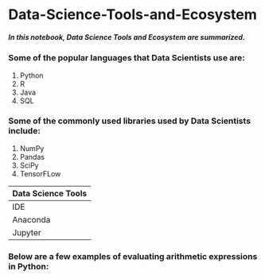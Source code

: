 # Data-Science-Tools-and-Ecosystem
##### *In this notebook, Data Science Tools and Ecosystem are summarized.*
### Some of the popular languages that Data Scientists use are:
1. Python
2. R
3. Java
4. SQL

### Some of the commonly used libraries used by Data Scientists include:
1. NumPy
2. Pandas
3. SciPy
4. TensorFLow

|Data Science Tools|
|------------------|
|IDE|
|Anaconda|
|Jupyter|

### Below are a few examples of evaluating arithmetic expressions in Python:

    
